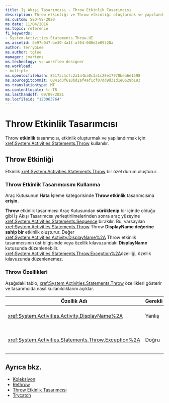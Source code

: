```yaml
---
title: İş Akışı Tasarımcısı - Throw Etkinlik Tasarımcısı
description: Throw etkinliği ve Throw etkinliği oluşturmak ve yapılandırmak için Throw etkinlik tasarımcısını nasıl kullanabileceğiniz hakkında bilgi edinmek.
ms.custom: SEO-VS-2020
ms.date: 11/04/2016
ms.topic: reference
f1_keywords:
- System.Activities.Statements.Throw.UI
ms.assetid: 5e97c947-be39-4a1f-af04-000e2e09528a
author: TerryGLee
ms.author: tglee
manager: jmartens
ms.technology: vs-workflow-designer
ms.workload:
- multiple
ms.openlocfilehash: 8517ac1cfc2a1a4ba0c3a1c28e17970bea6e1598
ms.sourcegitcommit: 0841d3f610bd2af4af1cf07dd9d31d1e0629b193
ms.translationtype: MT
ms.contentlocale: tr-TR
ms.lasthandoff: 09/09/2021
ms.locfileid: "123963764"
---
```

# <a name="throw-activity-designer"></a>Throw Etkinlik Tasarımcısı

Throw **etkinlik** tasarımcısı, etkinlik oluşturmak ve yapılandırmak için <xref:System.Activities.Statements.Throw> kullanılır.

## <a name="the-throw-activity"></a>Throw Etkinliği

Etkinlik <xref:System.Activities.Statements.Throw> bir özel durum oluşturur.

### <a name="using-the-throw-activity-designer"></a>Throw Etkinlik Tasarımcısını Kullanma

Araç Kutusunun **Hata** İşleme kategorisinde **Throw etkinlik** tasarımcısına **erişin.**

**Throw** etkinlik tasarımcısı Araç Kutusundan **sürüklenip** bir içinde olduğu gibi İş Akışı Tasarımcısı yerleştirilmelerinden sonra araç yüzeyine <xref:System.Activities.Statements.Sequence> bırakılır. Bu, varsayılan <xref:System.Activities.Statements.Throw> Throw **DisplayName değerine sahip bir** etkinlik oluşturur. Değer <xref:System.Activities.Activity.DisplayName%2A> Throw etkinlik tasarımcısının üst  bilgisinde veya özellik kılavuzundaki **DisplayName** kutusunda düzenlenebilir. <xref:System.Activities.Statements.Throw.Exception%2A>özelliği, özellik kılavuzunda düzenlenemez.

### <a name="the-throw-properties"></a>Throw Özellikleri

Aşağıdaki tablo, <xref:System.Activities.Statements.Throw> özellikleri gösterir ve tasarımcıda nasıl kullanıldıklarını açıklar.

|Özellik Adı|Gerekli|Kullanım|
|-|--------------|-|
|<xref:System.Activities.Activity.DisplayName%2A>|Yanlış|Etkinliğin isteğe bağlı kolay adını <xref:System.Activities.Statements.Throw> belirtir. Varsayılan değer Throw'tır.|
|<xref:System.Activities.Statements.Throw.Exception%2A>|Doğru|Atılan özel durum. Bu özel durum, 'den <xref:System.Exception> türetildi. Özel durumu belirtmek için özellik kılavuzuna Visual Basic bir ifade yazın.|

## <a name="see-also"></a>Ayrıca bkz.

- [Koleksiyon](../workflow-designer/collection-activity-designers.md)
- [Rethrow](../workflow-designer/rethrow-activity-designer.md)
- [Throw Etkinlik Tasarımcısı](../workflow-designer/throw-activity-designer.md)
- [Trycatch](../workflow-designer/trycatch-activity-designer.md)
